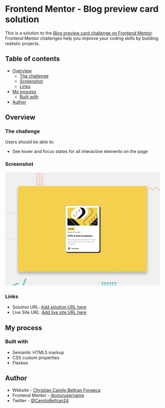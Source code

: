 # Frontend Mentor - Blog preview card solution

This is a solution to the [Blog preview card challenge on Frontend Mentor](https://www.frontendmentor.io/challenges/blog-preview-card-ckPaj01IcS). Frontend Mentor challenges help you improve your coding skills by building realistic projects.

## Table of contents

- [Overview](#overview)
  - [The challenge](#the-challenge)
  - [Screenshot](#screenshot)
  - [Links](#links)
- [My process](#my-process)
  - [Built with](#built-with)
- [Author](#author)

## Overview

### The challenge

Users should be able to:

- See hover and focus states for all interactive elements on the page

### Screenshot

![Preview Image](./preview.jpg)


### Links

- Solution URL: [Add solution URL here](https://your-solution-url.com)
- Live Site URL: [Add live site URL here](https://camilobeltran24.github.io/Blog-preview-card/)

## My process

### Built with

- Semantic HTML5 markup
- CSS custom properties
- Flexbox


## Author

- Website - [Christian Camilo Beltran Fonseca](https://www.linkedin.com/in/camilobeltran24/)
- Frontend Mentor - [@yourusername](https://www.frontendmentor.io/profile/yourusername)
- Twitter - [@CamiloBeltran24](https://www.twitter.com/yourusername)

